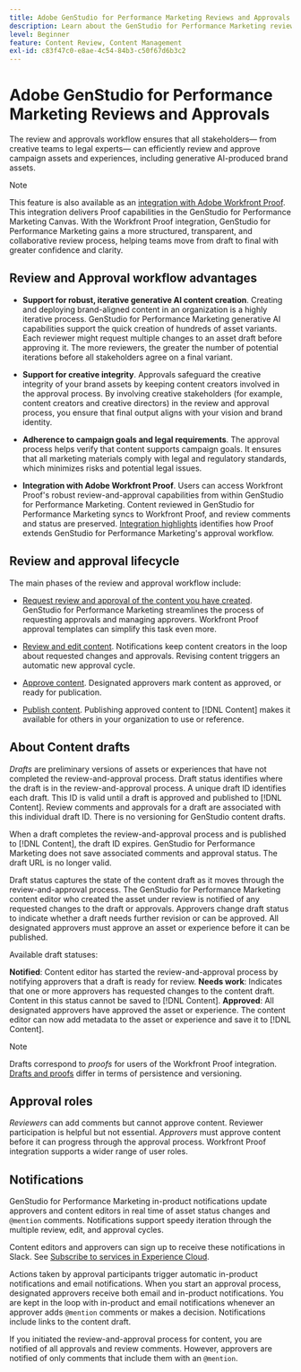 ```yaml
---
title: Adobe GenStudio for Performance Marketing Reviews and Approvals
description: Learn about the GenStudio for Performance Marketing review and approval process.
level: Beginner
feature: Content Review, Content Management
exl-id: c83f47c0-e8ae-4c54-84b3-c50f67d6b3c2
---
```

# Adobe GenStudio for Performance Marketing Reviews and Approvals

The review and approvals workflow ensures that all stakeholders— from creative teams to legal experts— can efficiently review and approve campaign assets and experiences, including generative AI-produced brand assets.

>[!NOTE]
>
> This feature is also available as an [integration with Adobe Workfront Proof](/help/user-guide/approvals/proof-integration.md). This integration delivers Proof capabilities in the GenStudio for Performance Marketing Canvas. With the Workfront Proof integration, GenStudio for Performance Marketing gains a more structured, transparent, and collaborative review process, helping teams move from draft to final with greater confidence and clarity. 

## Review and Approval workflow advantages

* **Support for robust, iterative generative AI content creation**. Creating and deploying brand-aligned content in an organization is a highly iterative process. GenStudio for Performance Marketing generative AI capabilities support the quick creation of hundreds of asset variants. Each reviewer might request multiple changes to an asset draft before approving it. The more reviewers, the greater the number of potential iterations before all stakeholders agree on a final variant.

* **Support for creative integrity**. Approvals safeguard the creative integrity of your brand assets by keeping content creators involved in the approval process. By involving creative stakeholders (for example, content creators and creative directors) in the review and approval process, you ensure that final output aligns with your vision and brand identity.

* **Adherence to campaign goals and legal requirements**. The approval process helps verify that content supports campaign goals. It ensures that all marketing materials comply with legal and regulatory standards, which minimizes risks and potential legal issues.

* **Integration with Adobe Workfront Proof**. Users can access Workfront Proof's robust review-and-approval capabilities from within GenStudio for Performance Marketing. Content reviewed in GenStudio for Performance Marketing syncs to Workfront Proof, and review comments and status are preserved. [Integration highlights](/help/user-guide/approvals/proof-integration.md) identifies how Proof extends GenStudio for Performance Marketing's approval workflow.

## Review and approval lifecycle

The main phases of the review and approval workflow include:

* [Request review and approval of the content you have created](/help/user-guide/approvals/request-review.md). GenStudio for Performance Marketing streamlines the process of requesting approvals and managing approvers. Workfront Proof approval templates can simplify this task even more.

* [Review and edit content](/help/user-guide/approvals/review-and-edit.md). Notifications keep content creators in the loop about requested changes and approvals. Revising content triggers an automatic new approval cycle.

* [Approve content](/help/user-guide/approvals/approve-content.md). Designated approvers mark content as approved, or ready for publication.

* [Publish content](/help/user-guide/approvals/publish-content.md). Publishing approved content to [!DNL Content] makes it available for others in your organization to use or reference.

## About Content drafts

_Drafts_ are preliminary versions of assets or experiences that have not completed the review-and-approval process. Draft status identifies where the draft is in the review-and-approval process. A unique draft ID identifies each draft. This ID is valid until a draft is approved and published to [!DNL Content]. Review comments and approvals for a draft are associated with this individual draft ID. There is no versioning for GenStudio content drafts.

When a draft completes the review-and-approval process and is published to [!DNL Content], the draft ID expires. GenStudio for Performance Marketing does not save associated comments and approval status. The draft URL is no longer valid.

Draft status captures the state of the content draft as it moves through the review-and-approval process. The GenStudio for Performance Marketing content editor who created the asset under review is notified of any requested changes to the draft or approvals. Approvers change draft status to indicate whether a draft needs further revision or can be approved. All designated approvers must approve an asset or experience before it can be published.

Available draft statuses:

**Notified**: Content editor has started the review-and-approval process by notifying approvers that a draft is ready for review.
**Needs work**: Indicates that one or more approvers has requested changes to the content draft. Content in this status cannot be saved to [!DNL Content].
**Approved**: All designated approvers have approved the asset or experience. The content editor can now add metadata to the asset or experience and save it to [!DNL Content].

>[!NOTE]
>
> Drafts correspond to _proofs_ for users of the Workfront Proof integration. [Drafts and proofs](/help/user-guide/approvals/proof-integration.md#drafts-and-proofs) differ in terms of persistence and versioning.

## Approval roles

_Reviewers_ can add comments but cannot approve content. Reviewer participation is helpful but not essential. _Approvers_ must approve content before it can progress through the approval process. Workfront Proof integration supports a wider range of user roles.

## Notifications

GenStudio for Performance Marketing in-product notifications update approvers and content editors in real time of asset status changes and `@mention` comments. Notifications support speedy iteration through the multiple review, edit, and approval cycles.

Content editors and approvers can sign up to receive these notifications in Slack. See [Subscribe to services in Experience Cloud](https://experienceleague.adobe.com/en/docs/core-services/interface/services/customer-attributes/subscription).

Actions taken by approval participants trigger automatic in-product notifications and email notifications. When you start an approval process, designated approvers receive both email and in-product notifications. You are kept in the loop with in-product and email notifications whenever an approver adds `@mention` comments or makes a decision. Notifications include links to the content draft.

If you initiated the review-and-approval process for content, you are notified of all approvals and review comments. However, approvers are notified of only comments that include them with an `@mention`.
